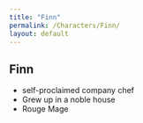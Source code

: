 ```yaml
---
title: "Finn"
permalink: /Characters/Finn/
layout: default
---
```

Finn
---
- self-proclaimed company chef
- Grew up in a noble house
- Rouge Mage
